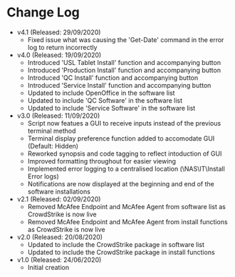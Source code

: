 # Change Log
- v4.1 (Released: 29/09/2020)
    * Fixed issue what was causing the 'Get-Date' command in the error log to return incorrectly
- v4.0 (Released: 19/09/2020)
    * Introduced 'USL Tablet Install' function and accompanying button
    * Introduced 'Production Install' function and accompanying button
    * Introduced 'QC Install' function and accompanying button
    * Introduced 'Service Install' function and accompanying button
    * Updated to include OpenOffice in the software list
    * Updated to include 'QC Software' in the software list
    * Updated to include 'Service Software' in the software list
- v3.0 (Released: 11/09/2020)
    * Script now featues a GUI to receive inputs instead of the previous terminal method
    * Terminal display preference function added to accomodate GUI (Default: Hidden)
    * Reworked synopsis and code tagging to reflect intoduction of GUI
    * Improved formatting throughout for easier viewing
    * Implemented error logging to a centralised location (\\NAS\IT\Install Error logs\)
    * Notifications are now displayed at the beginning and end of the software installations
- v2.1 (Released: 02/09/2020)
    * Removed McAfee Endpoint and McAfee Agent from software list as CrowdStrike is now live
    * Removed McAfee Endpoint and McAfee Agent from install functions as CrowdStrike is now live
- v2.0 (Released: 20/08/2020)
    * Updated to include the CrowdStrike package in software list
    * Updated to include the CrowdStrike package in install functions
- v1.0 (Released: 24/06/2020)
    * Initial creation
